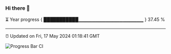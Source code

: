 ### Hi there 👋

⏳ Year progress { ███████████▁▁▁▁▁▁▁▁▁▁▁▁▁▁▁▁▁▁▁ } 37.45 %

---

⏰ Updated on Fri, 17 May 2024 01:18:41 GMT

![Progress Bar CI](https://github.com/ZhaoGui/ZhaoGui/workflows/Progress%20Bar%20CI/badge.svg)
